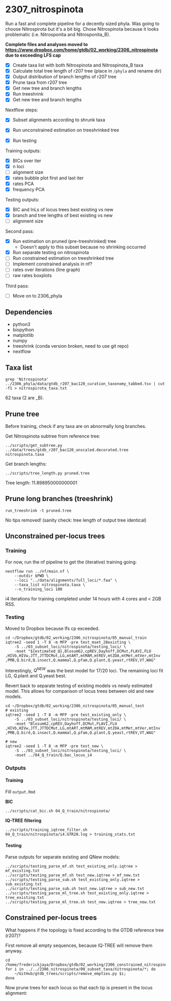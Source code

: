 # 2307_nitrospinota  

Run a fast and complete pipeline for a decently sized phyla. Was going to choose Nitrospirota but it's a bit big. Chose Nitrospinota because it looks problematic (i.e. Nitrosponita and Nitrosponita_B).  

**Complete files and analyses moved to https://www.dropbox.com/home/gtdb/02_working/2306_nitrospinota due to exceeding LFS cap**  

- [x] Create taxa list with both Nitrospinota and Nitrospinota_B taxa  
- [x] Calculate total tree length of r207 tree (place in `/phyla` and rename dir)  
- [x] Output distribution of branch lengths of r207 tree  
- [x] Prune taxa from r207 tree  
- [x] Get new tree and branch lengths  
- [x] Run treeshrink  
- [x] Get new tree and branch lengths  

Nextflow steps:  
- [x] Subset alignments according to shrunk taxa  
- [x] Run unconstrained estimation on treeshrinked tree  

- [x] Run testing  

Training outputs:  
- [x] BICs over iter  
- [x] n loci 
- [ ] alignment size  
- [x] rates bubble plot first and last iter 
- [x] rates PCA  
- [x] frequency PCA  

Testing outputs:  
- [x] BIC and lnLs of locus trees best existing vs new  
- [x] branch and tree lengths of best existing vs new  
- [ ] alignment size

Second pass:  
- [x] Run estimation on pruned (pre-treeshrinked) tree  
	- Doesn't apply to this subset because no shrinking occurred  
- [x] Run separate testing on nitrospinota
- [ ] Run constrained estimation on treeshrinked tree  
- [ ] Implement constrained analysis in nf?  
- [ ] rates over iterations (line graph)  
- [ ] raw rates boxplots  

Third pass:  
- [ ] Move on to 2306_phyla   

## Dependencies  
- python3  
- biopython  
- matplotlib  
- numpy  
- treeshrink (conda version broken, need to use git repo)  
- nextflow  

## Taxa list  
```
grep 'Nitrospinota' ../2306_phyla/data/gtdb_r207_bac120_curation_taxonomy_tabbed.tsv | cut -f1 > nitrospirota_taxa.txt
```  

62 taxa (2 are \_B).  

## Prune tree  

Before training, check if any taxa are on abnormally long branches.  

Get Nitrospinota subtree from reference tree:  
```
../scripts/get_subtree.py ../data/trees/gtdb_r207_bac120_unscaled.decorated.tree nitrospinota.taxa
```  

Get branch lengths:  
```
../scripts/tree_length.py pruned.tree
```  

Tree length: 11.898950000000001  

## Prune long branches (treeshrink)  

```
run_treeshrink -t pruned.tree
```  

No tips removed! (sanity check: tree length of output tree identical)  

## Unconstrained per-locus trees  

### Training  

For now, run the nf pipeline to get the (iterative) training going:  
```
nextflow run ../nf/main.nf \
	--outdir $PWD \
	--loci "../data/alignments/full_loci/*.faa" \
	--taxa_list nitrospinota.taxa \
	--n_training_loci 100
```  

i4 iterations for training completed under 14 hours with 4 cores and < 2GB RSS.

### Testing  

Moved to Dropbox because lfs cp exceeded.  

```
cd ~/Dropbox/gtdb/02_working/2306_nitrospinota/05_manual_train
iqtree2 -seed 1 -T 8 -m MFP -pre test_mset_28existing \
	-S ../03_subset_loci/nitrospinota/testing_loci/ \
	-mset "${estimated_Q},Blosum62,cpREV,Dayhoff,DCMut,FLAVI,FLU
,HIVb,HIVw,JTT,JTTDCMut,LG,mtART,mtMAM,mtREV,mtZOA,mtMet,mtVer,mtInv
,PMB,Q.bird,Q.insect,Q.mammal,Q.pfam,Q.plant,Q.yeast,rtREV,VT,WAG"
```  

Interestingly, $Q^{NEW}$ was the best model for 17/20 loci. The remaining loci fit LG, Q.plant and Q.yeast best.  

Revert back to separate testing of existing models vs newly estimated model. This allows for comparison of locus trees between old and new models.  

```  
cd ~/Dropbox/gtdb/02_working/2306_nitrospinota/05_manual_test  
# existing
iqtree2 -seed 1 -T 8 -m MFP -pre test_existing_only \
	-S ../03_subset_loci/nitrospinota/testing_loci/ \
	-mset "Blosum62,cpREV,Dayhoff,DCMut,FLAVI,FLU
,HIVb,HIVw,JTT,JTTDCMut,LG,mtART,mtMAM,mtREV,mtZOA,mtMet,mtVer,mtInv
,PMB,Q.bird,Q.insect,Q.mammal,Q.pfam,Q.plant,Q.yeast,rtREV,VT,WAG"

# new 
iqtree2 -seed 1 -T 8 -m MFP -pre test_new \
	-S ../03_subset_loci/nitrospinota/testing_loci/ \
	-mset ../04_Q_train/Q.bac_locus_i4
```

### Outputs  

#### Training  
Fill `output.Rmd`  

**BIC**  
```
../scripts/cat_bic.sh 04_Q_train/nitrospinota/
```

**IQ-TREE filtering**  
```
../scripts/training_iqtree_filter.sh 04_Q_train/nitrospinota/i4.GTR20.log > training_stats.txt
```

#### Testing  

Parse outputs for separate existing and QNew models:  
```
../scripts/testing_parse_mf.sh test_existing_only.iqtree > mf_existing.txt
../scripts/testing_parse_mf.sh test_new.iqtree > mf_new.txt
../scripts/testing_parse_sub.sh test_existing_only.iqtree > sub_existing.txt
../scripts/testing_parse_sub.sh test_new.iqtree > sub_new.txt
../scripts/testing_parse_ml_tree.sh test_existing_only.iqtree > tree_existing.txt
../scripts/testing_parse_ml_tree.sh test_new.iqtree > tree_new.txt
```  

## Constrained per-locus trees  

What happens if the topology is fixed according to the GTDB reference tree (r207)?  

First remove all empty sequences, because IQ-TREE will remove them anyway.
```
cd /home/frederickjaya/Dropbox/gtdb/02_working/2306_constrained_nitrospinota/00_subset_taxa
for i in ../../2306_nitrospinota/00_subset_taxa/nitrospinota/*; do 
	~/GitHub/gtdb_trees/scripts/remove_empties.py $i; 
done 
```

Now prune trees for each locus so that each tip is present in the locus alignment:  

